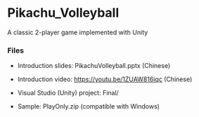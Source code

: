 # Pikachu_Volleyball
A classic 2-player game implemented with Unity

### Files
- Introduction slides: PikachuVolleyball.pptx (Chinese)

- Introduction video: https://youtu.be/1ZUAW816iqc (Chinese)

- Visual Studio (Unity) project: Final/

- Sample: PlayOnly.zip (compatible with Windows)

